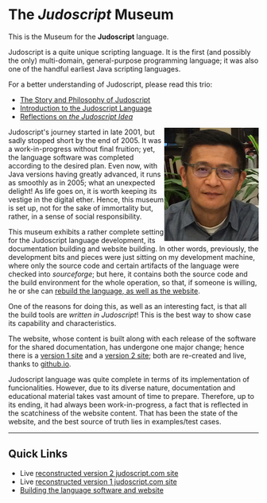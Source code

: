 # The _Judoscript_ Museum
This is the Museum for the **Judoscript** language.

Judoscript is a quite unique scripting language. It is the first (and possibly the only) multi-domain, general-purpose programming language; it was also one of the handful earliest Java scripting languages.

For a better understanding of Judoscript, please read this trio:
* [The Story and Philosophy of Judoscript](./story_philosophy.md)
* [Introduction to the Judoscript Language](./intro_to_judoscript.md)
* [Reflections on _the Judoscript Idea_](./judoscript_idea_reflections.md)

<img src="JianboHuang-small.png" align="right" border="0">Judoscript's journey started in late 2001, but sadly stopped short by the end of 2005. It was a work-in-progress without final fruition; yet, the language software was completed according to the desired plan. Even now, with Java versions having greatly advanced, it runs as smoothly as in 2005; what an unexpected delight! As life goes on, it is worth keeping its vestige in the digital ether. Hence, this museum is set up, not for the sake of immortality but, rather, in a sense of social responsibility.

This museum exhibits a rather complete setting for the Judoscript language development, its documentation building and website building. In other words, previously, the development bits and pieces were just sitting on my development machine, where only the source code and certain artifacts of the language were checked into _sourceforge_; but here, it contains both the source code and the build environment for the whole operation, so that, if someone is willing, he or she can [rebuild the language, as well as the website](./build_judoscript_website.md).

One of the reasons for doing this, as well as an interesting fact, is that all the build tools are _written in Judoscript_! This is the best way to show case its capability and characteristics.

The website, whose content is built along with each release of the software for the shared documentation, has undergone one major change; hence there is a [version 1 site](./judoscript.com-v1/) and a [version 2 site](./judoscript.com-v2/); both are re-created and live, thanks to <u>github.io</u>.

Judoscript language was quite complete in terms of its implementation of funcionalities. However, due to its diverse nature, documentation and educational material takes vast amount of time to prepare. Therefore, up to its ending, it had always been work-in-progress, a fact that is reflected in the scatchiness of the website content. That has been the state of the website, and the best source of truth lies in examples/test cases.


-----------
## Quick Links
* Live [reconstructed version 2 judoscript.com site](judoscript.com-v2)
* Live [reconstructed version 1 judoscript.com site](judoscript.com-v1)
* [Building the language software and website](./build_judoscript_website.md)
